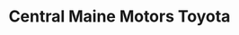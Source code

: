 ---
title: "Central Maine Motors Toyota"
url: /waterville/central-maine-motors-toyota/
shop: car
---